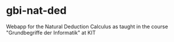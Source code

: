 # gbi-nat-ded
Webapp for the Natural Deduction Calculus as taught in the course "Grundbegriffe der Informatik" at KIT

